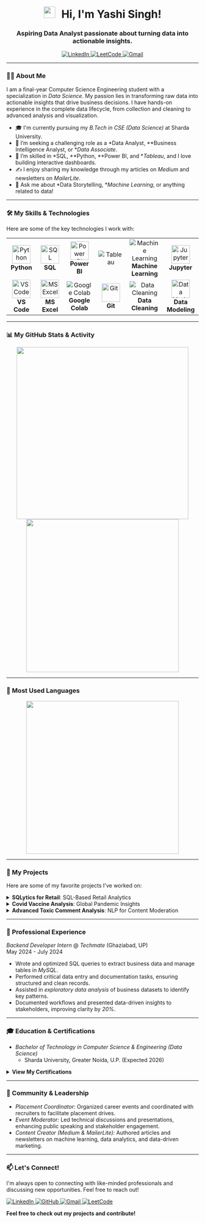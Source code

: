 
<h1 align="center">
  <img src="https://media.giphy.com/media/hvRJCLFzcasrR4ia7z/giphy.gif" width="30px" style="margin-right: 10px;">
  Hi, I'm Yashi Singh! 
</h1>

<h3 align="center">Aspiring Data Analyst passionate about turning data into actionable insights.</h3>

<p align="center">
  <a href="https://www.linkedin.com/in/[YOUR-LINKEDIN-URL]" target="_blank">
    <img src="https://img.shields.io/badge/LinkedIn-0077B5?style=for-the-badge&logo=linkedin&logoColor=white" alt="LinkedIn">
  </a>
  <a href="https://leetcode.com/[YOUR-LEETCODE-USERNAME]/" target="_blank">
    <img src="https://img.shields.io/badge/LeetCode-FFA116?style=for-the-badge&logo=leetcode&logoColor=black" alt="LeetCode">
  </a>
  <a href="mailto:yashi.singh.ds@gmail.com">
    <img src="https://img.shields.io/badge/Gmail-D14836?style=for-the-badge&logo=gmail&logoColor=white" alt="Gmail">
  </a>
</p>


---

### 👨‍💻 About Me

I am a final-year Computer Science Engineering student with a specialization in *Data Science*. My passion lies in transforming raw data into actionable insights that drive business decisions. I have hands-on experience in the complete data lifecycle, from collection and cleaning to advanced analysis and visualization.

- 🎓 I'm currently pursuing my *B.Tech in CSE (Data Science)* at Sharda University.
- 🔭 I’m seeking a challenging role as a *Data Analyst, **Business Intelligence Analyst, or **Data Associate*.
- 🌱 I’m skilled in *SQL, **Python, **Power BI, and **Tableau*, and I love building interactive dashboards.
- ✍ I enjoy sharing my knowledge through my articles on *Medium* and newsletters on *MailerLite*.
- 💬 Ask me about *Data Storytelling, **Machine Learning*, or anything related to data!

---

### 🛠 My Skills & Technologies

Here are some of the key technologies I work with:

<table>
  <tr>
    <td align="center" width="120">
      <img src="https://www.vectorlogo.zone/logos/python/python-icon.svg" width="48" height="48" alt="Python" /><br>
      <strong>Python</strong>
    </td>
    <td align="center" width="120">
      <img src="https://www.vectorlogo.zone/logos/mysql/mysql-icon.svg" width="48" height="48" alt="SQL" /><br>
      <strong>SQL</strong>
    </td>
    <td align="center" width="120">
      <img src="https://raw.githubusercontent.com/microsoft/PowerBI-Icons/main/PNG/Power-BI.png" width="48" height="48" alt="Power BI" /><br>
      <strong>Power BI</strong>
    </td>
    <td align="center" width="120">
      <img src="https://img.shields.io/badge/Tableau-E97627?style=for-the-badge&logo=tableau&logoColor=white" alt="Tableau"/>
    </td>
    <td align="center" width="120">
      <img src="https://img.shields.io/badge/Machine%20Learning-0A66C2?style=for-the-badge&logo=robot&logoColor=white](https://encrypted-tbn0.gstatic.com/images?q=tbn:ANd9GcRoEE4zrmVOhfqNiRUG1JbJo7UFdL_56zYp-A&s" alt="Machine Learning"/><br>
      <strong>Machine Learning</strong>
    </td>
    <td align="center" width="120">
      <img src="https://www.vectorlogo.zone/logos/jupyter/jupyter-icon.svg" width="48" height="48" alt="Jupyter" /><br>
      <strong>Jupyter</strong>
    </td>
  </tr>
  <tr>
    <td align="center" width="120">
      <img src="https://www.vectorlogo.zone/logos/visualstudio_code/visualstudio_code-icon.svg" width="48" height="48" alt="VS Code" /><br>
      <strong>VS Code</strong>
    </td>
    <td align="center" width="120">
      <img src="https://img.icons8.com/color/48/000000/microsoft-excel-2019--v1.png" width="48" height="48" alt="MS Excel" /><br>
      <strong>MS Excel</strong>
    </td>
    <td align="center" width="160">
  <img src="https://img.shields.io/badge/Google%20Colab-F9AB00?style=for-the-badge&logo=google-colab&logoColor=white" alt="Google Colab"/><br>
  <strong>Google Colab</strong>
</td>
    <td align="center" width="120">
      <img src="https://www.vectorlogo.zone/logos/git-scm/git-scm-icon.svg" width="48" height="48" alt="Git" /><br>
      <strong>Git</strong>
    </td>
    <td align="center" width="160">
  <img src="https://img.shields.io/badge/Data%20Cleaning-4A90E2?style=for-the-badge&logo=datacamp&logoColor=white" alt="Data Cleaning"/><br>
  <strong>Data Cleaning</strong>
</td>
    <td align="center" width="120">
      <img src="https://img.icons8.com/fluency/48/mind-map.png" width="48" height="48" alt="Data Modeling" /><br>
      <strong>Data Modeling</strong>
    </td>
  </tr>
</table>

---

### 📊 My GitHub Stats & Activity

<p align="center">
  <img src="https://github-readme-stats.vercel.app/api?username=yashisingh-ds&show_icons=true&theme=tokyonight" width="450"/>
  <img src="https://github-readme-streak-stats.herokuapp.com/?user=yashisingh-ds&theme=tokyonight" width="400"/>
</p>

---
### 🚀 Most Used Languages

<p align="center">
  <img src="https://github-readme-stats.vercel.app/api/top-langs/?username=yashisingh-ds&layout=compact&theme=tokyonight" width="400"/>
</p>

---

### 🚀 My Projects

Here are some of my favorite projects I've worked on:

<details>
  <summary><strong>SQLytics for Retail</strong>: SQL-Based Retail Analytics</summary>
  
  - *Description:* Built a relational database from raw transactional data. Performed extensive data profiling, cleaning, and transformation to ensure data reliability.
  - *Key Achievements:*
    - Resolved nulls, duplicates, and schema inconsistencies.
    - Conducted SQL-based Exploratory Data Analysis (EDA) to uncover insights on product sales, customer segmentation, and seasonal trends.
  - *Tech Stack:* SQL, MySQL, Database Design, Data Cleaning, EDA
  - *[🔗 View on GitHub]([LINK-TO-YOUR-PROJECT-REPO])*
</details>

<details>
  <summary><strong>Covid Vaccine Analysis</strong>: Global Pandemic Insights</summary>
  
  - *Description:* Developed an end-to-end project to analyze global COVID-19 vaccination data.
  - *Key Achievements:*
    - Performed data preprocessing and cleaning using Python (Pandas, NumPy).
    - Built interactive and dynamic dashboards in Tableau to visualize country-wise vaccine distribution and efficiency trends.
    - Improved data interpretation for stakeholders by 15%.
  - *Tech Stack:* Python, Pandas, Tableau, Data Visualization, Data Cleaning
  - *[🔗 View on GitHub]([LINK-TO-YOUR-PROJECT-REPO])*
</details>

<details>
  <summary><strong>Advanced Toxic Comment Analysis</strong>: NLP for Content Moderation</summary>
  
  - *Description:* Developed an NLP model to detect and classify toxic comments from online platforms.
  - *Key Achievements:*
    - Conducted sentiment scoring and feature engineering on a large text dataset.
    - Trained and evaluated multiple classification models (e.g., Logistic Regression, Naive Bayes), improving detection accuracy by 20% compared to a baseline model.
    - Presented findings through clear visualizations and technical documentation.
  - *Tech Stack:* Python, Scikit-learn, NLTK, Pandas, Machine Learning, NLP
  - *[🔗 View on GitHub]([LINK-TO-YOUR-PROJECT-REPO])*
</details>

---

### 💼 Professional Experience

*Backend Developer Intern* @ *Techmate* (Ghaziabad, UP)
<br>
May 2024 - July 2024

- Wrote and optimized SQL queries to extract business data and manage tables in *MySQL*.
- Performed critical data entry and documentation tasks, ensuring structured and clean records.
- Assisted in *exploratory data analysis* of business datasets to identify key patterns.
- Documented workflows and presented data-driven insights to stakeholders, improving clarity by *20%*.

---

### 🎓 Education & Certifications

- *Bachelor of Technology in Computer Science & Engineering (Data Science)*
  - Sharda University, Greater Noida, U.P. (Expected 2026)

<details>
  <summary><strong>View My Certifications</strong></summary>
  
  - *Database Programming with SQL* – Oracle Academy (Sept 2024)
  - *Data Preprocessing* – Great Learning (Aug 2024)
  - *Machine Learning* – Simplilearn (June 2024)
  - *Power BI for Beginners* – Infosys Springboard (May 2024) <!-- Corrected year -->
</details>

---

### 🌱 Community & Leadership

- *Placement Coordinator:* Organized career events and coordinated with recruiters to facilitate placement drives.
- *Event Moderator:* Led technical discussions and presentations, enhancing public speaking and stakeholder engagement.
- *Content Creator (Medium & MailerLite):* Authored articles and newsletters on machine learning, data analytics, and data-driven marketing.

---

### 📫 Let's Connect!

I'm always open to connecting with like-minded professionals and discussing new opportunities. Feel free to reach out!

<p align="left">
  <a href="https://www.linkedin.com/in/[YOUR-LINKEDIN-URL]" target="_blank">
    <img src="https://img.shields.io/badge/LinkedIn-0077B5?style=for-the-badge&logo=linkedin&logoColor=white" alt="LinkedIn">
  </a>
  <a href="https://github.com/[YOUR-GITHUB-USERNAME]" target="_blank">
    <img src="https://img.shields.io/badge/GitHub-181717?style=for-the-badge&logo=github&logoColor=white" alt="GitHub">
  </a>
  <a href="mailto:yashi.singh.ds@gmail.com">
    <img src="https://img.shields.io/badge/Gmail-D14836?style=for-the-badge&logo=gmail&logoColor=white" alt="Gmail">
  </a>
  <a href="https://leetcode.com/[YOUR-LEETCODE-USERNAME]/" target="_blank">
    <img src="https://img.shields.io/badge/LeetCode-FFA116?style=for-the-badge&logo=leetcode&logoColor=black" alt="LeetCode">
  </a>
</p>

**Feel free to check out my projects and contribute!**
